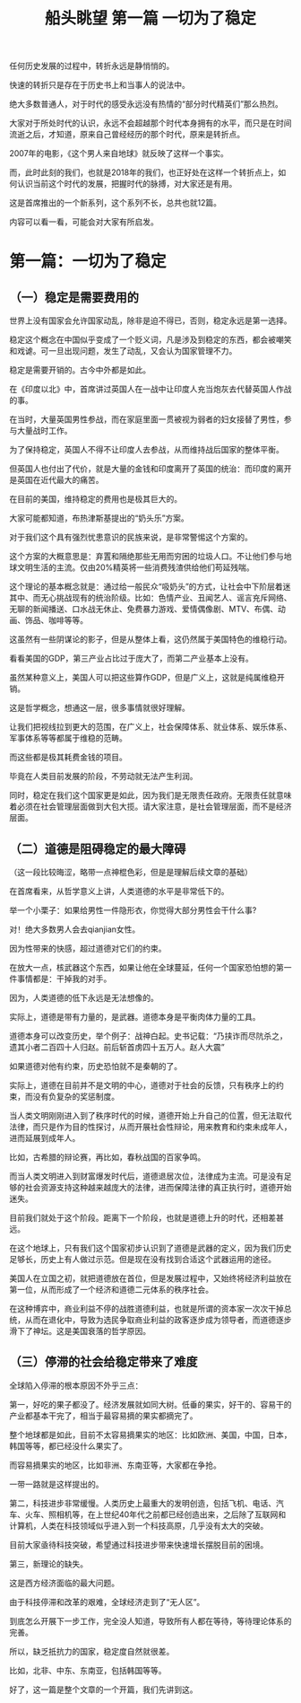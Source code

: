 ﻿---
layout: post
category: 船头眺望
tagline: ""
keywords: 时政分析
header:
lang: zh_CN 
title: 船头眺望 第一篇 一切为了稳定
---
任何历史发展的过程中，转折永远是静悄悄的。

快速的转折只是存在于历史书上和当事人的说法中。

绝大多数普通人，对于时代的感受永远没有热情的“部分时代精英们”那么热烈。

大家对于所处时代的认识，永远不会超越那个时代本身拥有的水平，而只是在时间流逝之后，才知道，原来自己曾经经历的那个时代，原来是转折点。

2007年的电影，《这个男人来自地球》就反映了这样一个事实。

而，此时此刻的我们，也就是2018年的我们，也正好处在这样一个转折点上，如何认识当前这个时代的发展，把握时代的脉搏，对大家还是有用。

这是首席推出的一个新系列，这个系列不长，总共也就12篇。

内容可以看一看，可能会对大家有所启发。

# 第一篇：一切为了稳定

## （一）稳定是需要费用的

世界上没有国家会允许国家动乱，除非是迫不得已，否则，稳定永远是第一选择。

稳定这个概念在中国似乎变成了一个贬义词，凡是涉及到稳定的东西，都会被嘲笑和戏谑。可一旦出现问题，发生了动乱，又会认为国家管理不力。

稳定是需要开销的。古今中外都是如此。

在《印度以北》中，首席讲过英国人在一战中让印度人充当炮灰去代替英国人作战的事。

在当时，大量英国男性参战，而在家庭里面一贯被视为弱者的妇女接替了男性，参与大量战时工作。

为了保持稳定，英国人不得不让印度人去参战，从而维持战后国家的整体平衡。

但英国人也付出了代价，就是大量的金钱和印度离开了英国的统治：而印度的离开是英国在近代最大的痛苦。

在目前的美国，维持稳定的费用也是极其巨大的。

大家可能都知道，布热津斯基提出的“奶头乐”方案。

对于我们这个具有强烈忧患意识的民族来说，是非常警惕这个方案的。

这个方案的大概意思是：弃置和隔绝那些无用而穷困的垃圾人口。不让他们参与地球文明生活的主流。仅由20%精英将一些消费残渣供给他们苟延残喘。

这个理论的基本概念就是：通过给一般民众“吸奶头”的方式，让社会中下阶层着迷其中、而无心挑战现有的统治阶级。比如：色情产业、丑闻艺人、谣言充斥网络、无聊的新闻播送、口水战无休止、免费暴力游戏、爱情偶像剧、MTV、布偶、动画、饰品、咖啡等等。

这虽然有一些阴谋论的影子，但是从整体上看，这仍然属于美国特色的维稳行动。

看看美国的GDP，第三产业占比过于庞大了，而第二产业基本上没有。

虽然某种意义上，美国人可以把这些算作GDP，但是广义上，这就是纯属维稳开销。

这是哲学概念，想通这一层，很多事情就很好理解。

让我们把视线拉到更大的范围，在广义上，社会保障体系、就业体系、娱乐体系、军事体系等等都属于维稳的范畴。

而这些都是极其耗费金钱的项目。

毕竟在人类目前发展的阶段，不劳动就无法产生利润。

同时，稳定在我们这个国家更是如此，因为我们是无限责任政府。无限责任就意味着必须在社会管理层面做到大包大揽。请大家注意，是社会管理层面，而不是经济层面。

## （二）道德是阻碍稳定的最大障碍

（这一段比较晦涩，略带一点神棍色彩，但是是理解后续文章的基础）

在首席看来，从哲学意义上讲，人类道德的水平是非常低下的。

举一个小栗子：如果给男性一件隐形衣，你觉得大部分男性会干什么事?

对！绝大多数男人会去qianjian女性。

因为性带来的快感，超过道德对它们的约束。

在放大一点，核武器这个东西，如果让他在全球蔓延，任何一个国家恐怕想的第一件事情都是：干掉我的对手。

因为，人类道德的低下永远是无法想像的。

实际上，道德是带有力量的，是武器。道德本身是平衡肉体力量的工具。

道德本身可以改变历史，举个例子：战神白起。史书记载：“乃挟诈而尽阬杀之，遗其小者二百四十人归赵。前后斩首虏四十五万人。赵人大震”

如果道德对他有约束，历史恐怕就不是秦朝的了。

实际上，道德在目前并不是文明的中心，道德对于社会的反馈，只有秩序上的约束，而没有负复杂的奖惩制度。

当人类文明刚刚进入到了秩序时代的时候，道德开始上升自己的位置，但无法取代法律，而只是作为目的性探讨，从而开展社会性辩论，用来教育和约束未成年人，进而延展到成年人。

比如，古希腊的辩论赛，再比如，春秋战国的百家争鸣。

而当人类文明进入到财富爆发时代后，道德退居次位，法律成为主流。可是没有足够的社会资源支持这种越来越庞大的法律，进而保障法律的真正执行时，道德开始迷失。

目前我们就处于这个阶段。距离下一个阶段，也就是道德上升的时代，还相差甚远。

在这个地球上，只有我们这个国家初步认识到了道德是武器的定义，因为我们历史足够长，历史上有人做过示范。但是现在没有找到合适这个武器运用的途径。

美国人在立国之初，就把道德放在首位，但是发展过程中，又始终将经济利益放在第一位，从而形成了一个经济和道德二元体系的秩序社会。

在这种博弈中，商业利益不停的战胜道德利益，也就是所谓的资本家一次次干掉总统，从而在退化中，导致为选民争取商业利益的政客逐步成为领导者，而道德逐步滑下了神坛。这是美国衰落的哲学原因。

## （三）停滞的社会给稳定带来了难度

全球陷入停滞的根本原因不外乎三点：

第一，好吃的果子都没了。经济发展就如同大树。低垂的果实，好干的、容易干的产业都基本干完了，相当于最容易摘的果实都摘完了。

整个地球都是如此，目前不太容易摘果实的地区：比如欧洲、美国，中国，日本，韩国等等，都已经没什么果实了。

而容易摘果实的地区，比如非洲、东南亚等，大家都在争抢。

一带一路就是这样提出的。

第二，科技进步非常缓慢。人类历史上最重大的发明创造，包括飞机、电话、汽车、火车、照相机等，在上世纪40年代之前都已经创造出来，之后除了互联网和计算机，人类在科技领域似乎进入到一个科技高原，几乎没有太大的突破。

目前大家亟待科技突破，希望通过科技进步带来快速增长摆脱目前的困境。

第三，新理论的缺失。

这是西方经济面临的最大问题。

由于科技停滞和改革的艰难，全球经济走到了“无人区”。

到底怎么开展下一步工作，完全没人知道，导致所有人都在等待，等待理论体系的完善。

所以，缺乏抵抗力的国家，稳定度自然就很差。

比如，北非、中东、东南亚，包括韩国等等。

好了，这一篇是整个文章的一个开篇，我们先讲到这。
   
